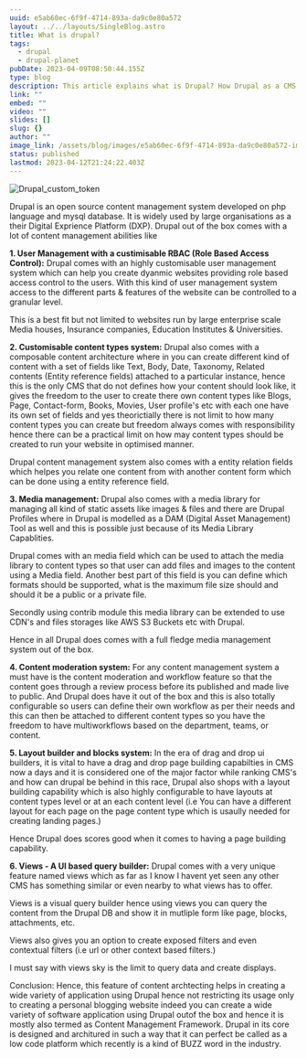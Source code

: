 ```yaml
---
uuid: e5ab60ec-6f9f-4714-893a-da9c0e80a572
layout: ../../layouts/SingleBlog.astro
title: What is drupal?
tags:
  - drupal
  - drupal-planet
pubDate: 2023-04-09T08:50:44.155Z
type: blog
description: This article explains what is Drupal? How Drupal as a CMS us used by agencies and compares Drupal vs WordPress.
link: ""
embed: ""
video: ""
slides: []
slug: {}
author: ""
image_link: /assets/blog/images/e5ab60ec-6f9f-4714-893a-da9c0e80a572-img-1.png
status: published
lastmod: 2023-04-12T21:24:22.403Z
---
```


<Image src="/assets/blog/images/e5ab60ec-6f9f-4714-893a-da9c0e80a572-img-1.png" aspectRatio="0.5" alt="Drupal_custom_token">


Drupal is an open source content management system developed on php language and mysql database. It is widely used by large organisations as a their Digital Exprience Platform (DXP). Drupal out of the box comes with a lot of content management abilities like 

**1. User Management with a custimisable RBAC (Role Based Access Control):** Drupal comes with an highly customisable user management system which can help you create dyanmic websites providing role based access control to the users. With this kind of user management system access to the different parts & features of the website can be controlled to a granular level.

This is a best fit but not limited to websites run by large enterprise scale Media houses, Insurance companies, Education Institutes & Universities.


**2. Customisable content types system:** Drupal also comes with a composable content architecture where in you can create different kind of content with a set of fields like Text, Body, Date, Taxonomy, Related contents (Entity reference fields) attached to a particular instance, hence this is the only CMS that do not defines how your content should look like, it gives the freedom to the user to create there own content types like Blogs, Page, Contact-form, Books, Movies, User profile's etc with each one have its own set of fields and yes theorictially there is not limit to how many content types you can create but freedom always comes with responsibility hence there can be a practical limit on how may content types should be created to run your website in optimised manner.

Drupal content management system also comes with a entity relation fields which helpes you relate one content from with another content form which can be done using a entity reference field. 

**3. Media management:** Drupal also comes with a media library for managing all kind of static assets like images & files and there are Drupal Profiles where in Drupal is modelled as a DAM (Digital Asset Management) Tool as well and this is possible just because of its Media Library Capablities.

Drupal comes with an media field which can be used to attach the media library to content types so that user can add files and images to the content using a Media field. Another best part of this field is you can define which formats should be supported, what is the maximum file size should and should it be a public or a private file.

Secondly using contrib module this media library can be extended to use CDN's and files storages like AWS S3 Buckets etc with Drupal.

Hence in all Drupal does comes with a full fledge media management system out of the box.

**4. Content moderation system:** 
For any content management system a must have is the content moderation and workflow feature so that the content goes through a review process before its published and made live to public. And Drupal does have it out of the box and this is also totally configurable so users can define their own workflow as per their needs and this can then be attached to different content types so you have the freedom to have multiworkflows based on the department, teams, or content. 

**5. Layout builder and blocks system:**
In the era of drag and drop ui builders, it is vital to have a drag and drop page building capabilties in CMS now a days and it is considered one of the major factor while ranking CMS's and how can drupal be behind in this race, Drupal also shops with a layout building capability which is also highly configurable to have layouts at content types level or at an each content level (i.e You can have a different layout for each page on the page content type which is usaully needed for creating landing pages.)

Hence Drupal does scores good when it comes to having a page building capability.

**6. Views - A UI based query builder:**
Drupal comes with a very unique feature named views which as far as I know I havent yet seen any other CMS has something similar or even nearby to what views has to offer. 

Views is a visual query builder hence using views you can query the content from the Drupal DB and show it in mutliple form like page, blocks, attachments, etc.

Views also gives you an option to create exposed filters and even contextual filters (i.e url or other context based filters.)

I must say with views sky is the limit to query data and create displays.

Conclusion:
Hence, this feature of content archtecting  helps in creating a wide variety of application using Drupal hence not restricting its usage only to creating a personal blogging website indeed you can create a wide variety of software application using Drupal outof the box and hence it is mostly also termed as Content Management Framework. Drupal in its core is designed and architured in such a way that it can perfect be called as a low code platform which recently is a kind of BUZZ word in the industry.

